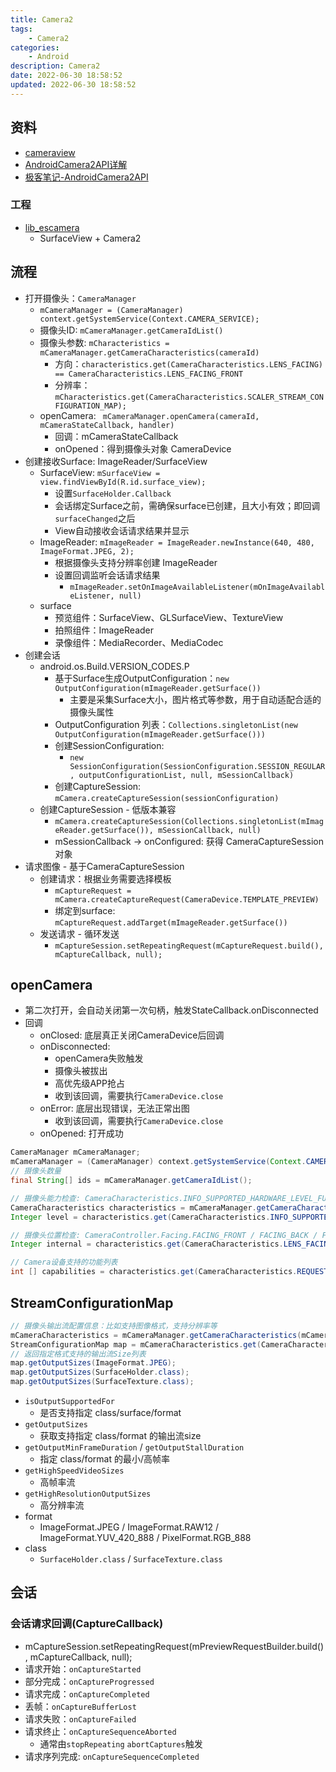 ```yaml
---
title: Camera2
tags: 
    - Camera2
categories: 
    - Android
description: Camera2
date: 2022-06-30 18:58:52
updated: 2022-06-30 18:58:52
---
```


## 资料
+ [cameraview](https://github.com/google/cameraview)
+ [AndroidCamera2API详解](https://blog.csdn.net/qq_42194101/category_11338722.html)
+ [极客笔记-AndroidCamera2API](https://deepinout.com/android-camera-official-documentation)

### 工程

+ [lib_escamera](\svn\esface\trunk\Android\SeetaFace6Demo\lib_escamera)
  + SurfaceView + Camera2

## 流程

+ 打开摄像头：`CameraManager`
  + `mCameraManager = (CameraManager) context.getSystemService(Context.CAMERA_SERVICE);`
  + 摄像头ID: `mCameraManager.getCameraIdList()`
  + 摄像头参数: `mCharacteristics = mCameraManager.getCameraCharacteristics(cameraId)`
    + 方向：`characteristics.get(CameraCharacteristics.LENS_FACING) == CameraCharacteristics.LENS_FACING_FRONT`
    + 分辨率：`mCharacteristics.get(CameraCharacteristics.SCALER_STREAM_CONFIGURATION_MAP);`
  + openCamera: ` mCameraManager.openCamera(cameraId, mCameraStateCallback, handler)`
    + 回调：mCameraStateCallback
    + onOpened：得到摄像头对象 CameraDevice
+ 创建接收Surface: ImageReader/SurfaceView
  + SurfaceView: `mSurfaceView = view.findViewById(R.id.surface_view);`
    + 设置`SurfaceHolder.Callback`
    + 会话绑定Surface之前，需确保surface已创建，且大小有效；即回调`surfaceChanged`之后
    + View自动接收会话请求结果并显示
  + ImageReader: `mImageReader = ImageReader.newInstance(640, 480, ImageFormat.JPEG, 2);`
    + 根据摄像头支持分辨率创建 ImageReader
    + 设置回调监听会话请求结果
      + `mImageReader.setOnImageAvailableListener(mOnImageAvailableListener, null)`
  + surface
    + 预览组件：SurfaceView、GLSurfaceView、TextureView
    + 拍照组件：ImageReader
    + 录像组件：MediaRecorder、MediaCodec
+ 创建会话
  + android.os.Build.VERSION_CODES.P
    + 基于Surface生成OutputConfiguration：`new OutputConfiguration(mImageReader.getSurface())`
      + 主要是采集Surface大小，图片格式等参数，用于自动适配合适的摄像头属性
    + OutputConfiguration 列表：`Collections.singletonList(new OutputConfiguration(mImageReader.getSurface()))`
    + 创建SessionConfiguration: 
      + `new SessionConfiguration(SessionConfiguration.SESSION_REGULAR, outputConfigurationList, null, mSessionCallback)`
    + 创建CaptureSession: `mCamera.createCaptureSession(sessionConfiguration)`
  + 创建CaptureSession - 低版本兼容
    + `mCamera.createCaptureSession(Collections.singletonList(mImageReader.getSurface()), mSessionCallback, null)`
    + mSessionCallback -> onConfigured: 获得 CameraCaptureSession 对象
+ 请求图像 - 基于CameraCaptureSession
  + 创建请求：根据业务需要选择模板
    + `mCaptureRequest = mCamera.createCaptureRequest(CameraDevice.TEMPLATE_PREVIEW)`
    + 绑定到surface: `mCaptureRequest.addTarget(mImageReader.getSurface())`
  + 发送请求 - 循环发送
    + `mCaptureSession.setRepeatingRequest(mCaptureRequest.build(), mCaptureCallback, null);`

## openCamera
+ 第二次打开，会自动关闭第一次句柄，触发StateCallback.onDisconnected
+ 回调
  + onClosed: 底层真正关闭CameraDevice后回调
  + onDisconnected: 
    + openCamera失败触发
    + 摄像头被拔出
    + 高优先级APP抢占
    + 收到该回调，需要执行`CameraDevice.close`
  + onError: 底层出现错误，无法正常出图
    + 收到该回调，需要执行`CameraDevice.close`
  + onOpened: 打开成功

```java
CameraManager mCameraManager;
mCameraManager = (CameraManager) context.getSystemService(Context.CAMERA_SERVICE);
// 摄像头数量
final String[] ids = mCameraManager.getCameraIdList();

// 摄像头能力检查: CameraCharacteristics.INFO_SUPPORTED_HARDWARE_LEVEL_FULL
CameraCharacteristics characteristics = mCameraManager.getCameraCharacteristics(id);
Integer level = characteristics.get(CameraCharacteristics.INFO_SUPPORTED_HARDWARE_LEVEL);

// 摄像头位置检查: CameraController.Facing.FACING_FRONT / FACING_BACK / FACING_EXTERNAL
Integer internal = characteristics.get(CameraCharacteristics.LENS_FACING);

// Camera设备支持的功能列表
int [] capabilities = characteristics.get(CameraCharacteristics.REQUEST_AVAILABLE_CAPABILITIES);
```

## StreamConfigurationMap

```java
// 摄像头输出流配置信息：比如支持图像格式，支持分辨率等
mCameraCharacteristics = mCameraManager.getCameraCharacteristics(mCameraId);
StreamConfigurationMap map = mCameraCharacteristics.get(CameraCharacteristics.SCALER_STREAM_CONFIGURATION_MAP);
// 返回指定格式支持的输出流Size列表
map.getOutputSizes(ImageFormat.JPEG);
map.getOutputSizes(SurfaceHolder.class);
map.getOutputSizes(SurfaceTexture.class);
```

+ `isOutputSupportedFor`
  + 是否支持指定 class/surface/format
+ `getOutputSizes`
  + 获取支持指定 class/format 的输出流size
+ `getOutputMinFrameDuration` / `getOutputStallDuration`
  + 指定 class/format 的最小/高帧率
+ `getHighSpeedVideoSizes`
  + 高帧率流
+ `getHighResolutionOutputSizes`
  + 高分辨率流
+ format
  + ImageFormat.JPEG / ImageFormat.RAW12 / ImageFormat.YUV_420_888 / PixelFormat.RGB_888
+ class
  + `SurfaceHolder.class` / `SurfaceTexture.class`

## 会话
### 会话请求回调(CaptureCallback)
  + mCaptureSession.setRepeatingRequest(mPreviewRequestBuilder.build(), mCaptureCallback, null);
  + 请求开始：`onCaptureStarted`
  + 部分完成：`onCaptureProgressed`
  + 请求完成：`onCaptureCompleted`
  + 丢帧：`onCaptureBufferLost`
  + 请求失败：`onCaptureFailed`
  + 请求终止：`onCaptureSequenceAborted`
      + 通常由`stopRepeating` `abortCaptures`触发
  + 请求序列完成: `onCaptureSequenceCompleted`
